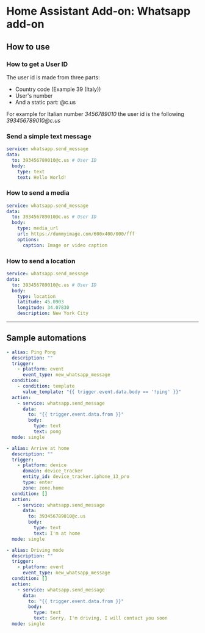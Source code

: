 # Home Assistant Add-on: Whatsapp add-on

## How to use

### How to get a User ID

The user id is made from three parts:

- Country code (Example 39 (Italy))
- User's number
- And a static part: @c.us

For example for Italian number _3456789010_ the user id is the following _393456789010@c.us_

### Send a simple text message

```yaml
service: whatsapp.send_message
data:
  to: 393456789010@c.us # User ID
  body:
    type: text
    text: Hello World!
```

### How to send a media

```yaml
service: whatsapp.send_message
data:
  to: 393456789010@c.us # User ID
  body:
    type: media_url
    url: https://dummyimage.com/600x400/000/fff
    options:
      caption: Image or video caption
```

### How to send a location

```yaml
service: whatsapp.send_message
data:
  to: 393456789010@c.us # User ID
  body:
    type: location
    latitude: 45.0903
    longitude: 34.07830
    description: New York City
```

---

## Sample automations

```yaml
- alias: Ping Pong
  description: ""
  trigger:
    - platform: event
      event_type: new_whatsapp_message
  condition:
    - condition: template
      value_template: "{{ trigger.event.data.body == '!ping' }}"
  action:
    - service: whatsapp.send_message
      data:
        to: "{{ trigger.event.data.from }}"
        body:
          type: text
          text: pong
  mode: single
```

```yaml
- alias: Arrive at home
  description: ""
  trigger:
    - platform: device
      domain: device_tracker
      entity_id: device_tracker.iphone_13_pro
      type: enter
      zone: zone.home
  condition: []
  action:
    - service: whatsapp.send_message
      data:
        to: 393456789010@c.us
        body:
          type: text
          text: I'm at home
  mode: single
```

```yaml
- alias: Driving mode
  description: ""
  trigger:
    - platform: event
      event_type: new_whatsapp_message
  condition: []
  action:
    - service: whatsapp.send_message
      data:
        to: "{{ trigger.event.data.from }}"
        body:
          type: text
          text: Sorry, I'm driving, I will contact you soon
  mode: single
```
